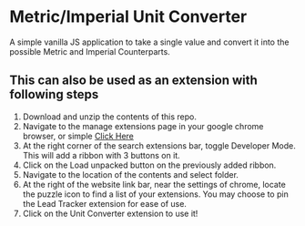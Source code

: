 # Metric/Imperial Unit Converter

A simple vanilla JS application to take a single value and convert it into the possible Metric and Imperial Counterparts.

## This can also be used as an extension with following steps

1. Download and unzip the contents of this repo.
2. Navigate to the manage extensions page in your google chrome browser, or simple [Click Here](chrome://extensions/) 
3. At the right corner of the search extensions bar, toggle Developer Mode. This will add a ribbon with 3 buttons on it.
4. Click on the Load unpacked button on the previously added ribbon.
5. Navigate to the location of the contents and select folder.
6. At the right of the website link bar, near the settings of chrome, locate the puzzle icon to find a list of your extensions. You may choose to pin the Lead Tracker extension for ease of use. 
7. Click on the Unit Converter extension to use it!